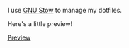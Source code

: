 I use [GNU Stow](https://www.gnu.org/software/stow/) to manage my dotfiles.

Here's a little preview!

[Preview](screenshots/preview.png)
